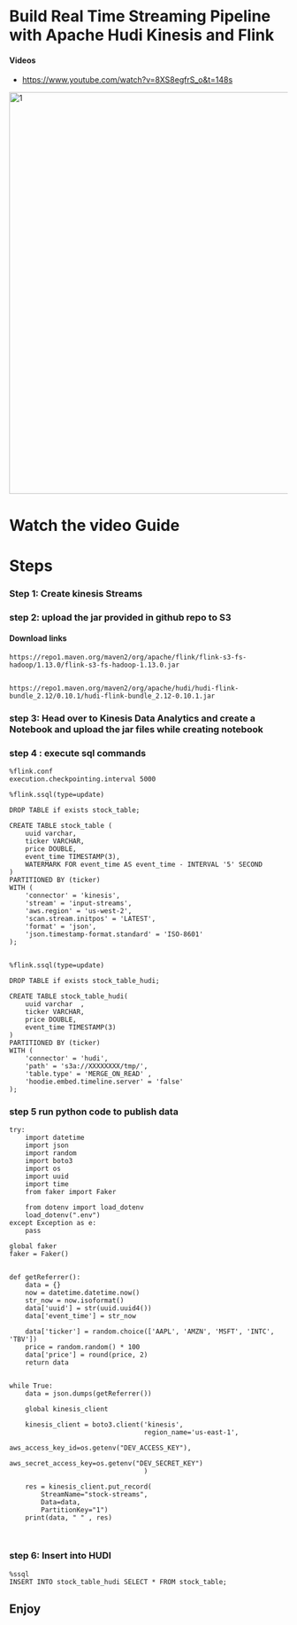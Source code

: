 # Build Real Time Streaming Pipeline with Apache Hudi Kinesis and Flink 

#### Videos 
* https://www.youtube.com/watch?v=8XS8egfrS_o&t=148s


<img width="725" alt="1" src="https://user-images.githubusercontent.com/39345855/212204944-af76dbb6-b9d8-4d23-885a-86965c8c4777.PNG">

# Watch the video Guide 

# Steps 
### Step 1: Create kinesis Streams 
### step 2: upload the jar provided in github repo to S3

#### Download links 
```
https://repo1.maven.org/maven2/org/apache/flink/flink-s3-fs-hadoop/1.13.0/flink-s3-fs-hadoop-1.13.0.jar


https://repo1.maven.org/maven2/org/apache/hudi/hudi-flink-bundle_2.12/0.10.1/hudi-flink-bundle_2.12-0.10.1.jar

```

### step 3: Head over to Kinesis Data Analytics and create a Notebook and upload the jar files while creating notebook 

### step 4 : execute sql commands 

```
%flink.conf
execution.checkpointing.interval 5000

```

```
%flink.ssql(type=update)

DROP TABLE if exists stock_table;

CREATE TABLE stock_table (
    uuid varchar,
    ticker VARCHAR,
    price DOUBLE,
    event_time TIMESTAMP(3),
    WATERMARK FOR event_time AS event_time - INTERVAL '5' SECOND
)
PARTITIONED BY (ticker)
WITH (
    'connector' = 'kinesis',
    'stream' = 'input-streams',
    'aws.region' = 'us-west-2',
    'scan.stream.initpos' = 'LATEST',
    'format' = 'json',
    'json.timestamp-format.standard' = 'ISO-8601'
);
```

```

%flink.ssql(type=update)

DROP TABLE if exists stock_table_hudi;

CREATE TABLE stock_table_hudi(
    uuid varchar  ,
    ticker VARCHAR,
    price DOUBLE,
    event_time TIMESTAMP(3)
)
PARTITIONED BY (ticker)
WITH (
    'connector' = 'hudi',
    'path' = 's3a://XXXXXXXX/tmp/',
    'table.type' = 'MERGE_ON_READ' ,
    'hoodie.embed.timeline.server' = 'false'
);

```
### step 5 run python code to publish data 
```
try:
    import datetime
    import json
    import random
    import boto3
    import os
    import uuid
    import time
    from faker import Faker

    from dotenv import load_dotenv
    load_dotenv(".env")
except Exception as e:
    pass

global faker
faker = Faker()


def getReferrer():
    data = {}
    now = datetime.datetime.now()
    str_now = now.isoformat()
    data['uuid'] = str(uuid.uuid4())
    data['event_time'] = str_now

    data['ticker'] = random.choice(['AAPL', 'AMZN', 'MSFT', 'INTC', 'TBV'])
    price = random.random() * 100
    data['price'] = round(price, 2)
    return data


while True:
    data = json.dumps(getReferrer())

    global kinesis_client

    kinesis_client = boto3.client('kinesis',
                                  region_name='us-east-1',
                                  aws_access_key_id=os.getenv("DEV_ACCESS_KEY"),
                                  aws_secret_access_key=os.getenv("DEV_SECRET_KEY")
                                  )

    res = kinesis_client.put_record(
        StreamName="stock-streams",
        Data=data,
        PartitionKey="1")
    print(data, " " , res)



```

### step 6: Insert into HUDI 
```
%ssql
INSERT INTO stock_table_hudi SELECT * FROM stock_table;

```


## Enjoy 
